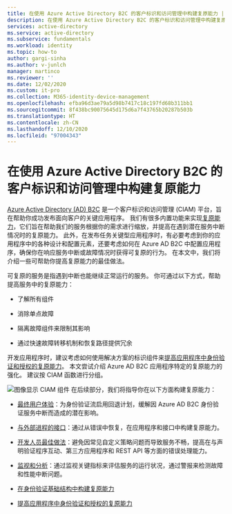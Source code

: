 ```yaml
---
title: 在使用 Azure Active Directory B2C 的客户标识和访问管理中构建复原能力 | Microsoft Docs
description: 在使用 Azure Active Directory B2C 的客户标识和访问管理中构建复原能力的方法
services: active-directory
ms.service: active-directory
ms.subservice: fundamentals
ms.workload: identity
ms.topic: how-to
author: gargi-sinha
ms.author: v-junlch
manager: martinco
ms.reviewer: ''
ms.date: 12/02/2020
ms.custom: it-pro
ms.collection: M365-identity-device-management
ms.openlocfilehash: efba96d3ae79a5d98b7417c18c197fd68b311bb1
ms.sourcegitcommit: 8f438bc90075645d175d6a7f43765b20287b503b
ms.translationtype: HT
ms.contentlocale: zh-CN
ms.lasthandoff: 12/10/2020
ms.locfileid: "97004343"
---
```

# <a name="build-resilience-in-your-customer-identity-and-access-management-with-azure-active-directory-b2c"></a>在使用 Azure Active Directory B2C 的客户标识和访问管理中构建复原能力

[Azure Active Directory (AD) B2C](/active-directory-b2c/overview) 是一个客户标识和访问管理 (CIAM) 平台，旨在帮助你成功发布面向客户的关键应用程序。 我们有很多内置功能来实现[复原能力](https://azure.microsoft.com/blog/advancing-azure-active-directory-availability/)，它们旨在帮助我们的服务根据你的需求进行缩放，并提高在遇到潜在服务中断情况时的复原能力。 此外，在发布任务关键型应用程序时，有必要考虑到你的应用程序中的各种设计和配置元素，还要考虑如何在 Azure AD B2C 中配置应用程序，确保你在响应服务中断或故障情况时获得可复原的行为。 在本文中，我们将介绍一些可帮助你提高复原能力的最佳做法。

可复原的服务是指遇到中断也能继续正常运行的服务。 你可通过以下方式，帮助提高服务中的复原能力：

- 了解所有组件

- 消除单点故障

- 隔离故障组件来限制其影响

- 通过快速故障转移机制和恢复路径提供冗余

开发应用程序时，建议考虑如何使用解决方案的标识组件来[提高应用程序中身份验证和授权的复原能力](resilience-app-development-overview.md)。 本文尝试介绍 Azure AD B2C 应用程序特定的复原能力的强化。 建议按 CIAM 函数进行分组。

![图像显示 CIAM 组件](./media/resilience-b2c/high-level-components.png) 在后续部分，我们将指导你在以下方面构建复原能力：

- [最终用户体验](resilient-end-user-experience.md)：为身份验证流启用回退计划，缓解因 Azure AD B2C 身份验证服务中断而造成的潜在影响。

- [与外部进程的接口](resilient-external-processes.md)：通过从错误中恢复，在应用程序和接口中构建复原能力。  

- [开发人员最佳做法](resilience-b2c-developer-best-practices.md)：避免因常见自定义策略问题而导致服务不畅，提高在与声明验证程序互动、第三方应用程序和 REST API 等方面的错误处理能力。

- [监视和分析](resilience-with-monitoring-alerting.md)：通过监视关键指标来评估服务的运行状况，通过警报来检测故障和性能中断问题。

- [在身份验证基础结构中构建复原能力](resilience-in-infrastructure.md)

- [提高应用程序中身份验证和授权的复原能力](resilience-app-development-overview.md)

